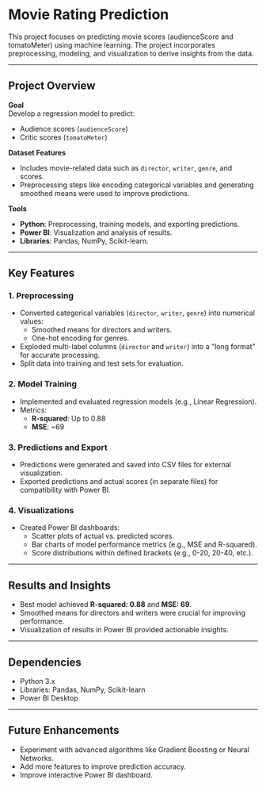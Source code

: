 # Movie Rating Prediction

This project focuses on predicting movie scores (audienceScore and tomatoMeter) using machine learning. The project incorporates preprocessing, modeling, and visualization to derive insights from the data.

---

## Project Overview

**Goal**  
Develop a regression model to predict:
- Audience scores (`audienceScore`)  
- Critic scores (`tomatoMeter`)

**Dataset Features**
- Includes movie-related data such as `director`, `writer`, `genre`, and scores.
- Preprocessing steps like encoding categorical variables and generating smoothed means were used to improve predictions.

**Tools**
- **Python**: Preprocessing, training models, and exporting predictions.
- **Power BI**: Visualization and analysis of results.
- **Libraries**: Pandas, NumPy, Scikit-learn.

---

## Key Features

### 1. Preprocessing
- Converted categorical variables (`director`, `writer`, `genre`) into numerical values:
  - Smoothed means for directors and writers.
  - One-hot encoding for genres.
- Exploded multi-label columns (`director` and `writer`) into a "long format" for accurate processing.
- Split data into training and test sets for evaluation.

### 2. Model Training
- Implemented and evaluated regression models (e.g., Linear Regression).
- Metrics:
  - **R-squared**: Up to 0.88
  - **MSE**: ~69

### 3. Predictions and Export
- Predictions were generated and saved into CSV files for external visualization.
- Exported predictions and actual scores (in separate files) for compatibility with Power BI.

### 4. Visualizations
- Created Power BI dashboards:
  - Scatter plots of actual vs. predicted scores.
  - Bar charts of model performance metrics (e.g., MSE and R-squared).
  - Score distributions within defined brackets (e.g., 0-20, 20-40, etc.).

---

## Results and Insights

- Best model achieved **R-squared: 0.88** and **MSE: 69**.
- Smoothed means for directors and writers were crucial for improving performance.
- Visualization of results in Power BI provided actionable insights.

---

## Dependencies

- Python 3.x
- Libraries: Pandas, NumPy, Scikit-learn
- Power BI Desktop

---

## Future Enhancements

- Experiment with advanced algorithms like Gradient Boosting or Neural Networks.
- Add more features to improve prediction accuracy.
- Improve interactive Power BI dashboard.


